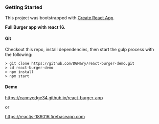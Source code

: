 ### Getting Started

This project was bootstrapped with [Create React App](https://github.com/facebookincubator/create-react-app).

**Full Burger app with react 16.**

#### Git

Checkout this repo, install dependencies, then start the gulp process with the following:

```
> git clone https://github.com/DGMary/react-burger-demo.git
> cd react-burger-demo
> npm install
> npm start
```

#### Demo

https://cannyedge34.github.io/react-burger-app

or

https://reactjs-189016.firebaseapp.com
